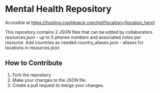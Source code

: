 # Mental Health Repository

Accesible at https://hosting.crashkoeck.com/md?location=[location_here]

This repository contains 2 JSON files that can be edited by collaborators.
resources.json - up to 5 phones numbers and associated notes per resource. Add countries as needed
country_aliases.json - aliases for locations in resources.json

## How to Contribute

1. Fork the repository.
2. Make your changes to the JSON file.
3. Create a pull request to merge your changes.
